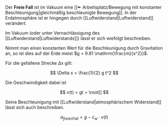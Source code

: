 Der **Freie Fall** ist im Vakuum eine [[✒ Arbeitsplatz/Bewegung mit konstanter Beschleunigung|gleichmäßig beschleunigte Bewegung]]. In der Erdatmosphäre ist er hingegen durch [[Luftwiderstand|Luftwiderstand]] verändert.

Im Vakuum (oder unter Vernachlässigung des [[Luftwiderstand|Luftwiderstands]]) lässt er sich wiefolgt beschreiben.

Nimmt man einen konstanten Wert für die Beschleunigung durch Gravitation an, so ist dies auf der Erde meist $g = 9.81 \mathrm{\frac{m}{s^2}}$.

Für die gefallene Strecke $\Delta x$ gilt:

$$
\Delta x = \frac{1}{2} g t^2
$$

Die Geschwindigkeit dabei ist

$$
v(t) = gt = \root[]
$$

Seine Beschleunigung mit [[Luftwiderstand|atmosphärischem Widerstand]] lässt sich auch beschreiben.

$$
a_{freier Fall} = g - c_w \cdot v(t)
$$
